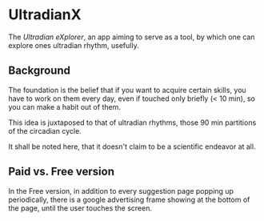 # UltradianX

The _Ultradian eXplorer_, 
    an app aiming to serve as a tool, 
    by which one can explore ones ultradian rhythm, usefully.


## Background

The foundation is the belief 
    that if you want to acquire certain skills, 
    you have to work on them every day,
    even if touched only briefly  (< 10 min), 
    so you can make a habit out of them. 

This idea is juxtaposed to that of ultradian rhythms, 
    those 90 min partitions of the circadian cycle. 

It shall be noted here, 
    that it doesn't claim to be a scientific endeavor at all.







## Paid vs. Free version

In the Free version, in addition to every suggestion page popping up periodically, 
there is a google advertising frame showing at the bottom of the page, 
until the user touches the screen.







